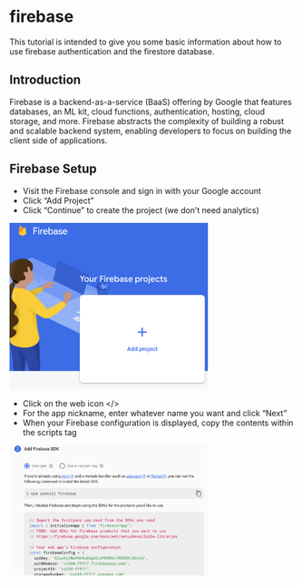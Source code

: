 # firebase
This tutorial is intended to give you some basic information about how to use firebase authentication and the firestore database.
## Introduction
Firebase is a backend-as-a-service (BaaS) offering by Google that features databases, an ML kit, cloud functions, authentication, hosting, cloud storage, and more. Firebase abstracts the complexity of building a robust and scalable backend system, enabling developers to focus on building the client side of applications.
## Firebase Setup

* Visit the Firebase console and sign in with your Google account
* Click “Add Project”
* Click “Continue” to create the project (we don’t need analytics)

<img src="add.png" width="350">

* Click on the web icon </>
* For the app nickname, enter whatever name you want and click “Next”
* When your Firebase configuration is displayed, copy the contents within the scripts tag

<img src="config.png" width="350">
